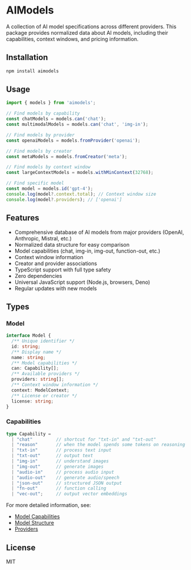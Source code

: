 # AIModels

A collection of AI model specifications across different providers. This package provides normalized data about AI models, including their capabilities, context windows, and pricing information.

## Installation

```bash
npm install aimodels
```

## Usage

```typescript
import { models } from 'aimodels';

// Find models by capability
const chatModels = models.can('chat');
const multimodalModels = models.can('chat', 'img-in');

// Find models by provider
const openaiModels = models.fromProvider('openai');

// Find models by creator
const metaModels = models.fromCreator('meta');

// Find models by context window
const largeContextModels = models.withMinContext(32768);

// Find specific model
const model = models.id('gpt-4');
console.log(model?.context.total); // Context window size
console.log(model?.providers); // ['openai']
```

## Features

- Comprehensive database of AI models from major providers (OpenAI, Anthropic, Mistral, etc.)
- Normalized data structure for easy comparison
- Model capabilities (chat, img-in, img-out, function-out, etc.)
- Context window information
- Creator and provider associations
- TypeScript support with full type safety
- Zero dependencies
- Universal JavaScript support (Node.js, browsers, Deno)
- Regular updates with new models

## Types

### Model
```typescript
interface Model {
  /** Unique identifier */
  id: string;
  /** Display name */
  name: string;
  /** Model capabilities */
  can: Capability[];
  /** Available providers */
  providers: string[];
  /** Context window information */
  context: ModelContext;
  /** License or creator */
  license: string;
}
```

### Capabilities
```typescript
type Capability =
  | "chat"         // shortcut for "txt-in" and "txt-out"
  | "reason"       // when the model spends some tokens on reasoning
  | "txt-in"       // process text input
  | "txt-out"      // output text
  | "img-in"       // understand images
  | "img-out"      // generate images
  | "audio-in"     // process audio input
  | "audio-out"    // generate audio/speech
  | "json-out"     // structured JSON output
  | "fn-out"       // function calling
  | "vec-out";     // output vector embeddings
```

For more detailed information, see:
- [Model Capabilities](/docs/model-capabilities.md)
- [Model Structure](/docs/model-structure.md)
- [Providers](/docs/providers.md)

## License

MIT
